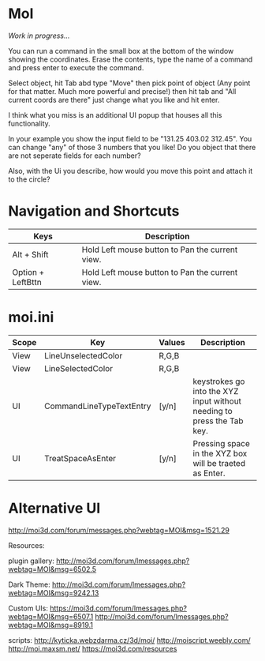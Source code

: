 # MoI


*Work in progress...*

You can run a command in the small box at the bottom of the window showing the coordinates. Erase the contents, type the name of a command and press enter to execute the command.

Select object, hit Tab abd type "Move" then pick point of object (Any point for that matter. Much more powerful and precise!) then hit tab and "All current coords are there" just change what you like and hit enter.

I think what you miss is an additional UI popup that houses all this functionality.

In your example you show the input field to be "131.25 403.02 312.45". You can change "any" of those 3 numbers that you like! Do you object that there are not seperate fields for each number?

Also, with the Ui you describe, how would you move this point and attach it to the circle?



# Navigation and Shortcuts


| Keys | Description |
| --- | --- |
| Alt + Shift | Hold Left mouse button to Pan the current view. |
| Option + LeftBttn | Hold Left mouse button to Pan the current view.| 


# moi.ini


| Scope | Key | Values | Description |
| --- | --- | --- | --- |
| View | LineUnselectedColor | R,G,B | |
| View | LineSelectedColor | R,G,B | |
| UI | CommandLineTypeTextEntry | [y/n] | keystrokes go into the XYZ input without needing to press the Tab key. |
| UI | TreatSpaceAsEnter | [y/n] | Pressing space in the XYZ box will be traeted as Enter. |




# Alternative UI

http://moi3d.com/forum/messages.php?webtag=MOI&msg=1521.29<br>

Resources:

plugin gallery:
http://moi3d.com/forum/lmessages.php?webtag=MOI&msg=6502.5

Dark Theme:
http://moi3d.com/forum/lmessages.php?webtag=MOI&msg=9242.13

Custom UIs:
https://moi3d.com/forum/lmessages.php?webtag=MOI&msg=6507.1
http://moi3d.com/forum/lmessages.php?webtag=MOI&msg=8919.1

scripts:
http://kyticka.webzdarma.cz/3d/moi/
http://moiscript.weebly.com/
http://moi.maxsm.net/
https://moi3d.com/resources

